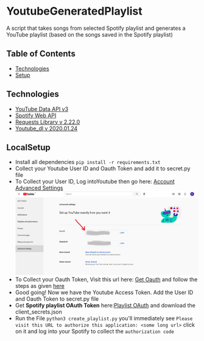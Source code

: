 # YoutubeGeneratedPlaylist
A script that takes songs from selected Spotify playlist and generates a YouTube playlist (based on the songs saved in the Spotify playlist)
## Table of Contents 
* [Technologies](README.md#technologies)
* [Setup](README.md#localsetup)
## Technologies 
* [YouTube Data API v3](https://developers.google.com/youtube/v3)
* [Spotify Web API ](https://developer.spotify.com/documentation/web-api/)
* [Requests Library v 2.22.0](https://docs.python-requests.org/en/master/)
* [Youtube_dl v 2020.01.24](https://github.com/ytdl-org/youtube-dl/)
## LocalSetup
*  Install all dependencies 
  `pip install -r requirements.txt`
* Collect your Youtube User ID and Oauth Token and add it to secret.py file
* To Collect your User ID, Log intoYoutube then go here: [Account Advanced Settings](https://www.youtube.com/account_advanced) ![User ID](Images/playliststuff.png)
*  To Collect your Oauth Token, Visit this url here: [Get Oauth](https://developers.google.com/oauthplayground/) and follow the steps as given [here](https://stevesie.com/docs/pages/youtube-oauth-access-token)
* Good going! Now we have the Youtube Access Token. Add the User ID and Oauth Token to secret.py file
* Get **Spotify playlist OAuth Token** here:[Playlist OAuth](https://developer.spotify.com/console/get-playlist-tracks/) and download the client_secrets.json
* Run the File `python3 create_playlist.py` 
you'll immediately see `Please visit this URL to authorize this application: <some long url>`
click on it and log into your Spotify to collect the `authorization code`

